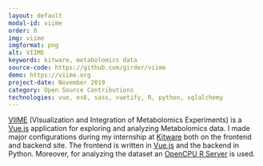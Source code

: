 ```yaml
---
layout: default
modal-id: viime
order: 8
img: viime
imgformat: png
alt: VIIME
keywords: kitware, metabolomics data
source-code: https://github.com/girder/viime
demo: https://viime.org
project-date: November 2019
category: Open Source Contributions
technologies: vue, es6, sass, vuetify, R, python, sqlalchemy
---
```


[VIIME](https://viime.org) (VIsualization and Integration of Metabolomics Experiments) is a [Vue.js](https://vuejs.org/) application for exploring and analyzing Metabolomics data. I made major configurations during my internship at [Kitware](https://kitware.com) both on the frontend and backend site. The frontend is written in [Vue.js](https://vuejs.org) and the backend in Python. Moreover, for analyzing the dataset an [OpenCPU R Server](https://www.opencpu.org/) is used.
